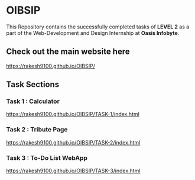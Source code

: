 # OIBSIP

This Repository contains the successfully completed tasks of **LEVEL 2** as a part of the Web-Development and Design Internship at **Oasis Infobyte**.

## Check out the main website here

<https://rakesh9100.github.io/OIBSIP/>

## Task Sections

### Task 1 : Calculator

<https://rakesh9100.github.io/OIBSIP/TASK-1/index.html>

### Task 2 : Tribute Page

<https://rakesh9100.github.io/OIBSIP/TASK-2/index.html>

### Task 3 : To-Do List WebApp

<https://rakesh9100.github.io/OIBSIP/TASK-3/index.html>
